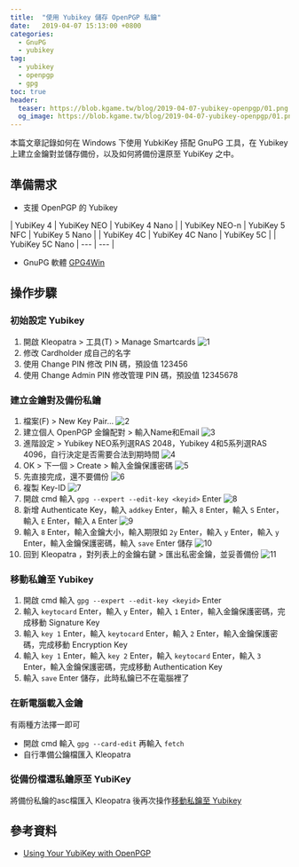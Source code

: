 ```yaml
---
title:  "使用 Yubikey 儲存 OpenPGP 私鑰"
date:   2019-04-07 15:13:00 +0800
categories:
  - GnuPG
  - yubikey
tag:
  - yubikey
  - openpgp
  - gpg
toc: true
header:
  teaser: https://blob.kgame.tw/blog/2019-04-07-yubikey-openpgp/01.png
  og_image: https://blob.kgame.tw/blog/2019-04-07-yubikey-openpgp/01.png
---
```

本篇文章記錄如何在 Windows 下使用 YubkiKey 搭配 GnuPG 工具，在 Yubikey 上建立金鑰對並儲存備份，以及如何將備份還原至 YubiKey 之中。

## 準備需求
- 支援 OpenPGP 的 Yubikey

| YubiKey 4 | YubiKey NEO | YubiKey 4 Nano |
| YubiKey NEO-n | YubiKey 5 NFC | YubiKey 5 Nano |
| YubiKey 4C | YubiKey 4C Nano | YubiKey 5C |
| YubiKey 5C Nano | --- | --- |


- GnuPG 軟體 [GPG4Win](https://www.gpg4win.org/download.html)

## 操作步驟
### 初始設定 Yubikey
1. 開啟 Kleopatra > 工具(T) > Manage Smartcards
![1](https://blob.kgame.tw/blog/2019-04-07-yubikey-openpgp/01.png)
2. 修改 Cardholder 成自己的名字
3. 使用 Change PIN 修改 PIN 碼，預設值 123456
4. 使用 Change Admin PIN 修改管理 PIN 碼，預設值 12345678

### 建立金鑰對及備份私鑰
1. 檔案(F) > New Key Pair...
![2](https://blob.kgame.tw/blog/2019-04-07-yubikey-openpgp/02.png)
2. 建立個人 OpenPGP 金鑰配對 > 輸入Name和Email
![3](https://blob.kgame.tw/blog/2019-04-07-yubikey-openpgp/03.png)
3. 進階設定 > Yubikey NEO系列選RAS 2048，Yubikey 4和5系列選RAS 4096，自行決定是否需要合法到期時間
![4](https://blob.kgame.tw/blog/2019-04-07-yubikey-openpgp/04.png)
3. OK > 下一個 > Create > 輸入金鑰保護密碼
![5](https://blob.kgame.tw/blog/2019-04-07-yubikey-openpgp/05.png)
4. 先直接完成，還不要備份
![6](https://blob.kgame.tw/blog/2019-04-07-yubikey-openpgp/06.png)
5. 複製 Key-ID
![7](https://blob.kgame.tw/blog/2019-04-07-yubikey-openpgp/07.png)
6. 開啟 cmd 輸入 `gpg --expert --edit-key <keyid>` Enter
![8](https://blob.kgame.tw/blog/2019-04-07-yubikey-openpgp/08.png)
7. 新增 Authenticate Key，輸入 `addkey` Enter，輸入 `8` Enter，輸入 `S` Enter，輸入 `E` Enter，輸入 `A` Enter
![9](https://blob.kgame.tw/blog/2019-04-07-yubikey-openpgp/09.png)
8. 輸入 `8` Enter，輸入金鑰大小，輸入期限如 `2y` Enter，輸入 `y` Enter，輸入 `y` Enter，輸入金鑰保護密碼，輸入 `save` Enter 儲存
![10](https://blob.kgame.tw/blog/2019-04-07-yubikey-openpgp/10.png)
9. 回到 Kleopatra ，對列表上的金鑰右鍵 > 匯出私密金鑰，並妥善備份
![11](https://blob.kgame.tw/blog/2019-04-07-yubikey-openpgp/11.png)

### 移動私鑰至 Yubikey
1. 開啟 cmd 輸入 `gpg --expert --edit-key <keyid>` Enter
2. 輸入 `keytocard` Enter，輸入 `y` Enter，輸入 `1` Enter，輸入金鑰保護密碼，完成移動 Signature Key
3. 輸入 `key 1` Enter，輸入 `keytocard` Enter，輸入 `2` Enter，輸入金鑰保護密碼，完成移動 Encryption Key
4. 輸入 `key 1` Enter，輸入 `key 2` Enter，輸入 `keytocard` Enter，輸入 `3` Enter，輸入金鑰保護密碼，完成移動 Authentication Key
5. 輸入 `save` Enter 儲存，此時私鑰已不在電腦裡了

### 在新電腦載入金鑰
有兩種方法擇一即可
- 開啟 cmd 輸入 `gpg --card-edit` 再輸入 `fetch`
- 自行準備公鑰檔匯入 Kleopatra

### 從備份檔還私鑰原至 YubiKey
將備份私鑰的asc檔匯入 Kleopatra 後再次操作[移動私鑰至 Yubikey](#移動私鑰至-yubikey)

## 參考資料
- [Using Your YubiKey with OpenPGP](https://support.yubico.com/support/solutions/articles/15000006420-using-your-yubikey-with-openpgp)

